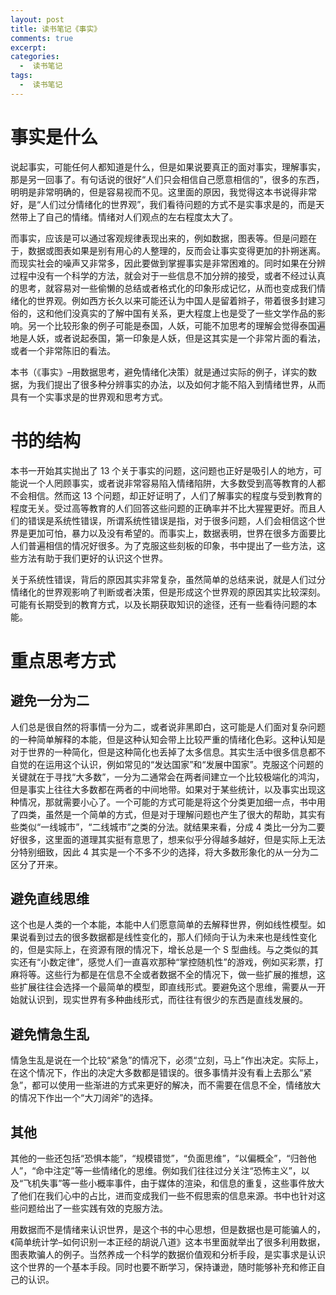```yaml
---
layout: post
title: 读书笔记《事实》
comments: true
excerpt: 
categories:
  -  读书笔记
tags:
  -  读书笔记
---
```



# 事实是什么

说起事实，可能任何人都知道是什么，但是如果说要真正的面对事实，理解事实，那是另一回事了。有句话说的很好“人们只会相信自己愿意相信的”，很多的东西，明明是非常明确的，但是容易视而不见。这里面的原因，我觉得这本书说得非常好，是“人们过分情绪化的世界观”，我们看待问题的方式不是实事求是的，而是天然带上了自己的情绪。情绪对人们观点的左右程度太大了。

而事实，应该是可以通过客观规律表现出来的，例如数据，图表等。但是问题在于，数据或图表如果是别有用心的人整理的，反而会让事实变得更加的扑朔迷离。而现实社会的噪声又非常多，因此要做到掌握事实是非常困难的。同时如果在分辨过程中没有一个科学的方法，就会对于一些信息不加分辨的接受，或者不经过认真的思考，就容易对一些偷懒的总结或者格式化的印象形成记忆，从而也变成我们情绪化的世界观。例如西方长久以来可能还认为中国人是留着辫子，带着很多封建习俗的，这和他们没真实的了解中国有关系，更大程度上也是受了一些文学作品的影响。另一个比较形象的例子可能是泰国，人妖，可能不加思考的理解会觉得泰国遍地是人妖，或者说起泰国，第一印象是人妖，但是这其实是一个非常片面的看法，或者一个非常陈旧的看法。

本书（《事实》&#x2013;用数据思考，避免情绪化决策）就是通过实际的例子，详实的数据，为我们提出了很多种分辨事实的办法，以及如何才能不陷入到情绪世界，从而具有一个实事求是的世界观和思考方式。


# 书的结构

本书一开始其实抛出了 13 个关于事实的问题，这问题也正好是吸引人的地方，可能说一个人罔顾事实，或者说非常容易陷入情绪陷阱，大多数受到高等教育的人都不会相信。然而这 13 个问题，却正好证明了，人们了解事实的程度与受到教育的程度无关。受过高等教育的人们回答这些问题的正确率并不比大猩猩更好。而且人们的错误是系统性错误，所谓系统性错误是指，对于很多问题，人们会相信这个世界是更加可怕，暴力以及没有希望的。而事实上，数据表明，世界在很多方面要比人们普遍相信的情况好很多。为了克服这些刻板的印象，书中提出了一些方法，这些方法有助于我们更好的认识这个世界。

关于系统性错误，背后的原因其实非常复杂，虽然简单的总结来说，就是人们过分情绪化的世界观影响了判断或者决策，但是形成这个世界观的原因其实比较深刻。可能有长期受到的教育方式，以及长期获取知识的途径，还有一些看待问题的本能。


# 重点思考方式


## 避免一分为二

人们总是很自然的将事情一分为二，或者说非黑即白，这可能是人们面对复杂问题的一种简单解释的本能，但是这种认知会带上比较严重的情绪化色彩。这种认知是对于世界的一种简化，但是这种简化也丢掉了太多信息。其实生活中很多信息都不自觉的在运用这个认识，例如常见的“发达国家”和“发展中国家”。克服这个问题的关键就在于寻找“大多数”，一分为二通常会在两者间建立一个比较极端化的鸿沟，但是事实上往往大多数都在两者的中间地带。如果对于某些统计，以及事实出现这种情况，那就需要小心了。一个可能的方式可能是将这个分类更加细一点，书中用了四类，虽然是一个简单的方式，但是对于理解问题也产生了很大的帮助，其实有些类似“一线城市”，“二线城市”之类的分法。就结果来看，分成 4 类比一分为二要好很多，这里面的道理其实挺有意思了，想来似乎分得越多越好，但是实际上无法分特别细致，因此 4 其实是一个不多不少的选择，将大多数形象化的从一分为二区分了开来。


## 避免直线思维

这个也是人类的一个本能，本能中人们愿意简单的去解释世界，例如线性模型。如果说看到过去的很多数据都是线性变化的，那人们倾向于认为未来也是线性变化的，但是实际上，在资源有限的情况下，增长总是一个 S 型曲线。与之类似的其实还有“小数定律”，感觉人们一直喜欢那种“掌控随机性”的游戏，例如买彩票，打麻将等。这些行为都是在信息不全或者数据不全的情况下，做一些扩展的推想，这些扩展往往会选择一个最简单的模型，即直线形式。要避免这个思维，需要从一开始就认识到，现实世界有多种曲线形式，而往往有很少的东西是直线发展的。


## 避免情急生乱

情急生乱是说在一个比较“紧急”的情况下，必须“立刻，马上”作出决定。实际上，在这个情况下，作出的决定大多数都是错误的。很多事情并没有看上去那么“紧急”，都可以使用一些渐进的方式来更好的解决，而不需要在信息不全，情绪放大的情况下作出一个“大刀阔斧”的选择。


## 其他

其他的一些还包括“恐惧本能”，“规模错觉”，“负面思维”，“以偏概全”，“归咎他人”，“命中注定”等一些情绪化的思维。例如我们往往过分关注“恐怖主义”，以及“飞机失事”等一些小概率事件，由于媒体的渲染，和信息的重复，这些事件放大了他们在我们心中的占比，进而变成我们一些不假思索的信息来源。书中也针对这些问题给出了一些实践有效的克服方法。

用数据而不是情绪来认识世界，是这个书的中心思想，但是数据也是可能骗人的，《简单统计学&#x2013;如何识别一本正经的胡说八道》这本书里面就举出了很多利用数据，图表欺骗人的例子。当然养成一个科学的数据价值观和分析手段，是实事求是认识这个世界的一个基本手段。同时也要不断学习，保持谦逊，随时能够补充和修正自己的认识。
